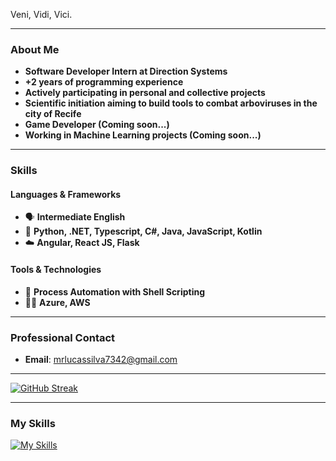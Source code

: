 
Veni, Vidi, Vici.

---

### About Me
- **Software Developer Intern at Direction Systems**
- **+2 years of programming experience**
- **Actively participating in personal and collective projects**
- **Scientific initiation aiming to build tools to combat arboviruses in the city of Recife**
- **Game Developer (Coming soon...)**
- **Working in Machine Learning projects (Coming soon...)**

---

### Skills

#### Languages & Frameworks
- 🗣️ **Intermediate English**
- 🥶 **Python, .NET, Typescript, C#, Java, JavaScript, Kotlin**
- ☁️ **Angular, React JS, Flask**

#### Tools & Technologies
- 🐉 **Process Automation with Shell Scripting**
- 😶‍🌫️ **Azure, AWS**

---

### Professional Contact

- **Email**: [mrlucassilva7342@gmail.com](mailto:mrlucassilva7342@gmail.com)

---

<div align="left">
  <a href="https://git.io/streak-stats"><img src="https://github-readme-streak-stats.herokuapp.com?user=j0jds&theme=transparent" alt="GitHub Streak" /></a>
</div>

---

### My Skills

[![My Skills](https://skillicons.dev/icons?i=dotnet,angular,cs,python,js,java,scss,react,ts,kotlin,sqlite,flask,html,css,bash)](https://skillicons.dev)
